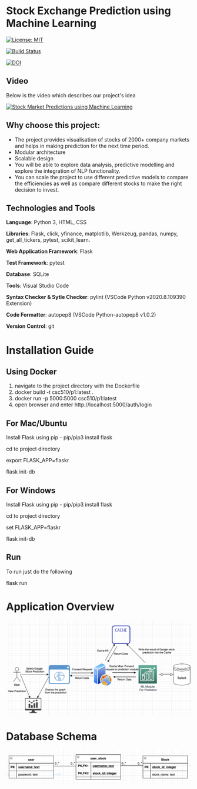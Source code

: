 # Stock Exchange Prediction using Machine Learning

[![License: MIT](https://img.shields.io/badge/License-MIT-yellow.svg)](https://opensource.org/licenses/MIT)

[![Build Status](https://travis-ci.com/ianyehwork/CSC510_Project1.svg?branch=master)](https://travis-ci.com/ianyehwork/CSC510_Project1)

[![DOI](https://zenodo.org/badge/DOI/10.5281/zenodo.4042066.svg)](https://doi.org/10.5281/zenodo.4042066)

## Video

Below is the video which describes our project's idea

[![Stock Market Predictions using Machine Learning](https://github.com/lokesh45/StockPrediction/blob/master/Video.png)](https://www.youtube.com/watch?v=Tr1WOP6sNSQ)

## Why choose this project:

- The project provides visualisation of stocks of 2000+ company markets and helps in making prediction for the next time period.
- Modular architecture
- Scalable design
- You will be able to explore data analysis, predictive modelling and explore the integration of NLP functionality.
- You can scale the project to use different predictive models to compare the efficiencies as well as compare different stocks to make the right decision to invest.

## Technologies and Tools
<b>Language</b>: Python 3, HTML, CSS

<b>Libraries</b>: Flask, click, yfinance, matplotlib, Werkzeug, pandas, numpy, get_all_tickers, pytest, scikit_learn.

<b>Web Application Framework</b>: Flask

<b>Test Framework</b>: pytest

<b>Database</b>: SQLite

<b>Tools</b>: Visual Studio Code

<b>Syntax Checker & Sytle Checker</b>: pylint (VSCode Python v2020.8.109390 Extension)

<b>Code Formatter</b>: autopep8 (VSCode Python-autopep8 v1.0.2)

<b>Version Control</b>: git

# Installation Guide
## Using Docker
1. navigate to the project directory with the Dockerfile
2. docker build -t csc510/p1:latest .
3. docker run -p 5000:5000 csc510/p1:latest
4. open browser and enter http://localhost:5000/auth/login

## For Mac/Ubuntu  
Install Flask using pip - pip/pip3 install flask

cd to project directory

export FLASK_APP=flaskr

flask init-db

## For Windows
Install Flask using pip - pip/pip3 install flask

cd to project directory

set FLASK_APP=flaskr

flask init-db

## Run  
To run just do the following

flask run

# Application Overview
<img src="/doc/ApplicationStructure.png" />

# Database Schema
<img src="/doc/Schema.png" />
